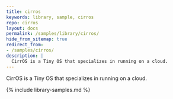 ```yaml
---
title: cirros
keywords: library, sample, cirros
repo: cirros
layout: docs
permalink: /samples/library/cirros/
hide_from_sitemap: true
redirect_from:
- /samples/cirros/
description: |
  CirrOS is a Tiny OS that specializes in running on a cloud.
---
```


CirrOS is a Tiny OS that specializes in running on a cloud.


{% include library-samples.md %}

